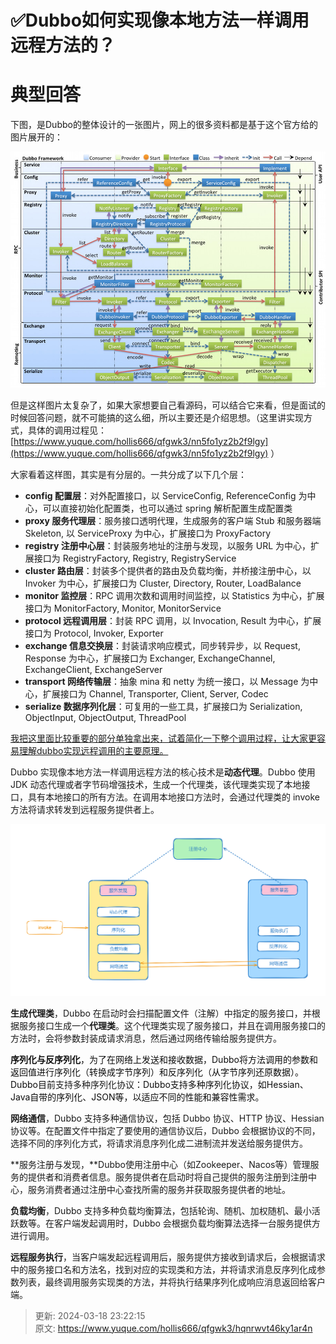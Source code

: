 # ✅Dubbo如何实现像本地方法一样调用远程方法的？

# 典型回答


下图，是Dubbo的整体设计的一张图片，网上的很多资料都是基于这个官方给的图片展开的：



![1707628047335-1ab16694-2c3c-4f4f-8b5a-31dd446ef402.jpeg](./img/ORdVqkNfBlLFoUDF/1707628047335-1ab16694-2c3c-4f4f-8b5a-31dd446ef402-652468.jpeg)



但是这样图片太复杂了，如果大家想要自己看源码，可以结合它来看，但是面试的时候回答问题，就不可能搞的这么细，所以主要还是介绍思想。（这里讲实现方式，具体的调用过程见：[https://www.yuque.com/hollis666/qfgwk3/nn5fo1yz2b2f9lgy](https://www.yuque.com/hollis666/qfgwk3/nn5fo1yz2b2f9lgy) ）



大家看着这样图，其实是有分层的。一共分成了以下几个层：



+ **config 配置层**：对外配置接口，以 ServiceConfig, ReferenceConfig 为中心，可以直接初始化配置类，也可以通过 spring 解析配置生成配置类
+ **proxy 服务代理层**：服务接口透明代理，生成服务的客户端 Stub 和服务器端 Skeleton, 以 ServiceProxy 为中心，扩展接口为 ProxyFactory
+ **registry 注册中心层**：封装服务地址的注册与发现，以服务 URL 为中心，扩展接口为 RegistryFactory, Registry, RegistryService
+ **cluster 路由层**：封装多个提供者的路由及负载均衡，并桥接注册中心，以 Invoker 为中心，扩展接口为 Cluster, Directory, Router, LoadBalance
+ **monitor 监控层**：RPC 调用次数和调用时间监控，以 Statistics 为中心，扩展接口为 MonitorFactory, Monitor, MonitorService
+ **protocol 远程调用层**：封装 RPC 调用，以 Invocation, Result 为中心，扩展接口为 Protocol, Invoker, Exporter
+ **exchange 信息交换层**：封装请求响应模式，同步转异步，以 Request, Response 为中心，扩展接口为 Exchanger, ExchangeChannel, ExchangeClient, ExchangeServer
+ **transport 网络传输层**：抽象 mina 和 netty 为统一接口，以 Message 为中心，扩展接口为 Channel, Transporter, Client, Server, Codec
+ **serialize 数据序列化层**：可复用的一些工具，扩展接口为 Serialization, ObjectInput, ObjectOutput, ThreadPool



<u>我把这里面比较重要的部分单独拿出来，试着简化一下整个调用过程，让大家更容易理解dubbo实现远程调用的主要原理。</u>



Dubbo 实现像本地方法一样调用远程方法的核心技术是**动态代理**。Dubbo 使用 JDK 动态代理或者字节码增强技术，生成一个代理类，该代理类实现了本地接口，具有本地接口的所有方法。在调用本地接口方法时，会通过代理类的 invoke 方法将请求转发到远程服务提供者上。

![1707627365469-5b08fb9e-1d79-40f4-bcb3-ea53ddefb490.png](./img/ORdVqkNfBlLFoUDF/1707627365469-5b08fb9e-1d79-40f4-bcb3-ea53ddefb490-887707.png)



**生成代理类**，Dubbo 在启动时会扫描配置文件（注解）中指定的服务接口，并根据服务接口生成一个**代理类**。这个代理类实现了服务接口，并且在调用服务接口的方法时，会将参数封装成请求消息，然后通过网络传输给服务提供方。



**<font style="color:rgb(13, 13, 13);">序列化与反序列化</font>**<font style="color:rgb(13, 13, 13);">，为了在网络上发送和接收数据，Dubbo将方法调用的参数和返回值进行序列化（转换成字节序列）和反序列化（从字节序列还原数据）。Dubbo目前</font>支持多种序列化协议<font style="color:rgb(13, 13, 13);">：Dubbo支持多种序列化协议，如Hessian、Java自带的序列化、JSON等，以适应不同的性能和兼容性需求。</font>



**网络通信**，Dubbo 支持多种通信协议，包括 Dubbo 协议、HTTP 协议、Hessian 协议等。在配置文件中指定了要使用的通信协议后，Dubbo 会根据协议的不同，选择不同的序列化方式，将请求消息序列化成二进制流并发送给服务提供方。



**服务注册与发现，**Dubbo使用注册中心（如Zookeeper、Nacos等）管理服务的提供者和消费者信息。服务提供者在启动时将自己提供的服务注册到注册中心，服务消费者通过注册中心查找所需的服务并获取服务提供者的地址。



**负载均衡**，Dubbo 支持多种负载均衡算法，包括轮询、随机、加权随机、最小活跃数等。在客户端发起调用时，Dubbo 会根据负载均衡算法选择一台服务提供方进行调用。



**远程服务执行**，当客户端发起远程调用后，服务提供方接收到请求后，会根据请求中的服务接口名和方法名，找到对应的实现类和方法，并将请求消息反序列化成参数列表，最终调用服务实现类的方法，并将执行结果序列化成响应消息返回给客户端。



> 更新: 2024-03-18 23:22:15  
> 原文: <https://www.yuque.com/hollis666/qfgwk3/hqnrwvt46ky1ar4n>